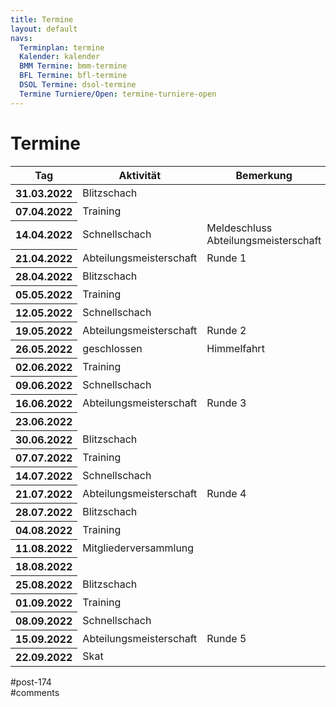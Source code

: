```yaml
---
title: Termine 
layout: default
navs:
  Terminplan: termine
  Kalender: kalender
  BMM Termine: bmm-termine
  BFL Termine: bfl-termine
  DSOL Termine: dsol-termine
  Termine Turniere/Open: termine-turniere-open
---
```

<div class="post-174 page type-page status-publish hentry" id="post-174">
<h1 class="entry-title">Termine</h1>
<div class="entry-content">
<style><!--
  #content table.clean.calendar thead tr th {
    padding:12px;
    background:#e9e69d;
  }

  #content table.clean.calendar tbody tr th {
    background:#e9e69d;
    padding:8px;
  }

  #content table.clean.calendar tbody tr td {
    padding:8px;
  }

  #content table.clean.calendar tbody tr td.blitz {
    background:#f29b30;
  }

  #content table.clean.calendar tbody tr td.versammlung {
    background:#f23000;
  }

  #content table.clean.calendar tbody tr td.schnell {
    background:#9b30f2;
  }

  #content table.clean.calendar tbody tr td.training {
    background:#309bf2;
  }

  #content table.clean.calendar tbody tr td.abtm {
    background:#30f29b;
  }
--></style>
<table class="clean calendar">
<thead>
<tr>
<th style="width:90px;">Tag</th>
<th style="width:180px">Aktivität</th>
<th style="width:280px;">Bemerkung</th>
</tr>
</thead>
<tbody>
<tr>
<th>31.03.2022</th>
<td class="blitz">Blitzschach</td>
<td></td>
</tr>
<tr>
<th>07.04.2022</th>
<td class="training">Training</td>
<td></td>
</tr>
<tr>
<th>14.04.2022</th>
<td class="schnell">Schnellschach</td>
<td>Meldeschluss Abteilungsmeisterschaft</td>
</tr>
<tr>
<th>21.04.2022</th>
<td class="abtm">Abteilungsmeisterschaft</td>
<td>Runde 1</td>
</tr>
<tr>
<th>28.04.2022</th>
<td class="blitz">Blitzschach</td>
<td></td>
</tr>
<tr>
<th>05.05.2022</th>
<td class="training">Training</td>
<td></td>
</tr>
<tr>
<th>12.05.2022</th>
<td class="schnell">Schnellschach</td>
<td></td>
</tr>
<tr>
<th>19.05.2022</th>
<td class="abtm">Abteilungsmeisterschaft</td>
<td>Runde 2</td>
</tr>
<tr>
<th>26.05.2022</th>
<td>geschlossen</td>
<td>Himmelfahrt</td>
</tr>
<tr>
<th>02.06.2022</th>
<td class="training">Training</td>
<td></td>
</tr>
<tr>
<th>09.06.2022</th>
<td class="schnell">Schnellschach</td>
<td></td>
</tr>
<tr>
<th>16.06.2022</th>
<td class="abtm">Abteilungsmeisterschaft</td>
<td>Runde 3</td>
</tr>
<tr>
<th>23.06.2022</th>
<td></td>
<td></td>
</tr>
<tr>
<th>30.06.2022</th>
<td class="blitz">Blitzschach</td>
<td></td>
</tr>
<tr>
<th>07.07.2022</th>
<td class="training">Training</td>
<td></td>
</tr>
<tr>
<th>14.07.2022</th>
<td class="schnell">Schnellschach</td>
<td></td>
</tr>
<tr>
<th>21.07.2022</th>
<td class="abtm">Abteilungsmeisterschaft</td>
<td>Runde 4</td>
</tr>
<tr>
<th>28.07.2022</th>
<td class="blitz">Blitzschach</td>
<td></td>
</tr>
<tr>
<th>04.08.2022</th>
<td class="training">Training</td>
<td></td>
</tr>
<tr>
<th>11.08.2022</th>
<td class="versammlung">Mitgliederversammlung</td>
<td></td>
</tr>
<tr>
<th>18.08.2022</th>
<td></td>
<td></td>
</tr>
<tr>
<th>25.08.2022</th>
<td class="blitz">Blitzschach</td>
<td></td>
</tr>
<tr>
<th>01.09.2022</th>
<td class="training">Training</td>
<td></td>
</tr>
<tr>
<th>08.09.2022</th>
<td class="schnell">Schnellschach</td>
<td></td>
</tr>
<tr>
<th>15.09.2022</th>
<td class="abtm">Abteilungsmeisterschaft</td>
<td>Runde 5</td>
</tr>
<tr>
<th>22.09.2022</th>
<td class="versammlung">Skat</td>
<td></td>
</tr>
</tbody>
</table>
</div><!-- .entry-content -->
</div> #post-174 
<div id="comments">
</div> #comments 
